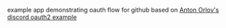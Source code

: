 example app demonstrating oauth flow for github based on [Anton Orlov's discord oauth2 example](https://medium.com/@orels1/using-discord-oauth2-a-simple-guide-and-an-example-nodejs-app-71a9e032770)